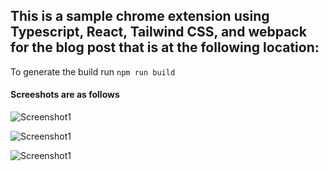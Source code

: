 ## This is a sample chrome extension using Typescript, React, Tailwind CSS, and webpack for the blog post that is at the following location: 


To generate the build run
```npm run build```

#### Screeshots are as follows

![Screenshot1](uploads/image1.png)

![Screenshot1](uploads/image2.png)

![Screenshot1](uploads/image3.png)


